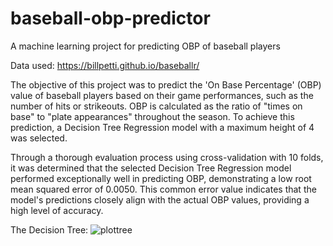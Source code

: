# baseball-obp-predictor
A machine learning project for predicting OBP of baseball players

Data used: https://billpetti.github.io/baseballr/

The objective of this project was to predict the 'On Base Percentage' (OBP) value of baseball players based on their game performances, such as the number of hits or strikeouts. OBP is calculated as the ratio of "times on base" to "plate appearances" throughout the season. To achieve this prediction, a Decision Tree Regression model with a maximum height of 4 was selected.

Through a thorough evaluation process using cross-validation with 10 folds, it was determined that the selected Decision Tree Regression model performed exceptionally well in predicting OBP, demonstrating a low root mean squared error of 0.0050. This common error value indicates that the model's predictions closely align with the actual OBP values, providing a high level of accuracy.

The Decision Tree:
![plottree](https://github.com/nami773/baseball-obp-predictor/assets/128548019/982e0df0-8ea7-410b-80b9-51f5e57182ca)
